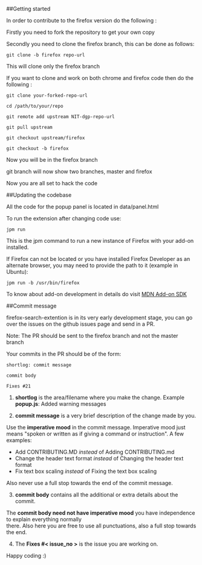##Getting started

In order to contribute to the firefox version do the following :

Firstly you need to fork the repository to get your own copy

Secondly you need to clone the firefox branch, this can be done as follows:

```
git clone -b firefox repo-url

```
This will clone only the firefox branch

If you want to clone and work on both chrome and firefox code then do the following :

```
git clone your-forked-repo-url

cd /path/to/your/repo

git remote add upstream NIT-dgp-repo-url

git pull upstream

git checkout upstream/firefox

git checkout -b firefox

```
Now you will be in the firefox branch

git branch will now show two branches, master and firefox

Now you are all set to hack the code

##Updating the codebase

All the code for the popup panel is located in data/panel.html

To run the extension after changing code use:

```
jpm run

```
This is the jpm command to run a new instance of Firefox with your add-on installed.

If Firefox can not be located or you have installed Firefox Developer as an alternate browser, you may need to provide the path to it (example in Ubuntu):

```
jpm run -b /usr/bin/firefox

```
To know about add-on development in details do visit [MDN Add-on SDK](https://developer.mozilla.org/en-US/Add-ons/SDK)

##Commit message

firefox-search-extention is in its very early development stage, you can go over the issues on the github issues page and send in a PR.

Note: The PR should be sent to the firefox branch and not the master branch

Your commits in the PR should be of the form:

```
shortlog: commit message

commit body

Fixes #21
```

1. **shortlog** is the area/filename where you make the change. Example **popup.js**: Added warning messages

2. **commit message** is a very brief description of the change made by you.

 Use the **imperative mood** in the commit message. Imperative mood just means "spoken or written as if giving a command or instruction". A few examples:
   
 - Add CONTRIBUTING.MD *instead* of Adding CONTRIBUTING.md
 - Change the header text format *instead* of Changing the header text format
 - Fix text box scaling *instead* of Fixing the text box scaling
 
 Also never use a full stop towards the end of the commit message.

3. **commit body** contains all the additional or extra details about the commit.

 The **commit body need not have imperative mood** you have independence to explain everything normally  
 there. Also here you are free to use all punctuations, also a full stop towards the end.

4. The **Fixes #< issue_no >**  is the issue you are working on.

Happy coding :)

